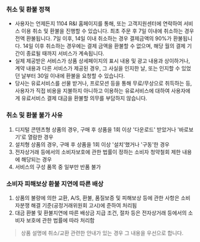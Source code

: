 ### 취소 및 환불 정책

- 사용자는 언제든지 1104 R&I 홈페이지를 통해, 또는 고객지원센터에 연락하여 서비스 이용 취소 및 환불을 진행할 수 있습니다. 최초 주문 후 7일 이내에 취소하는 경우 전액 환불됩니다. 7일 이후, 14일 이내 취소하는 경우 결제금액의 90%가 환불됩니다. 14일 이후 취소하는 경우에는 결제 금액을 환불할 수 없으며, 해당 월의 결제 기간이 종료될 때까지 서비스가 계속됩니다.
- 실제 제공받은 서비스가 상품 상세페이지의 표시 내용 및 광고 내용과 상이하거나, 계약 내용과 다른 서비스가 제공된 경우, 그 사실을 인지한 날, 또는 인지할 수 있었던 날부터 30일 이내에 환불을 요청할 수 있습니다.
- 당사는 유료서비스를 선물 받거나, 프로모션 등을 통해 무료/무상으로 취득하는 등, 사용자가 직접 비용을 지불하지 아니하고 이용하는 유료서비스에 대하여 사용자에게 유료서비스 결제 대금을 환불할 의무를 부담하지 않습니다.

### 취소 및 환불 불가 사유

1. 디지털 콘텐츠형 상품의 경우, 구매 후 상품을 1회 이상 '다운로드' 받았거나 '바로보기'로 열람한 경우
2. 설치형 상품의 경우, 구매 후 상품을 1회 이상 '설치'했거나 '구동'한 경우
3. 전자상거래 등에서의 소비자보호에 관한 법률이 정하는 소비자 청약철회 제한 내용에 해당되는 경우
4. 서비스의 구성 품목 중 일부만 반품 불가

### 소비자 피해보상 환불 지연에 따른 배상

1. 상품의 불량에 의한 교환, A/S, 환불, 품질보증 및 피해보상 등에 관한 사항은 소비자분쟁 해결 기준(공정거래위원회 고시)에 준하여 처리됨
2. 대금 환불 및 환불지연에 따른 배상금 지급 조건, 절차 등은 전자상거래 등에서의 소비자 보호에 관한 법률에 따라 처리함

> 상품 설명에 취소/교환 관련한 안내가 있는 경우 그 내용을 우선으로 합니다.
